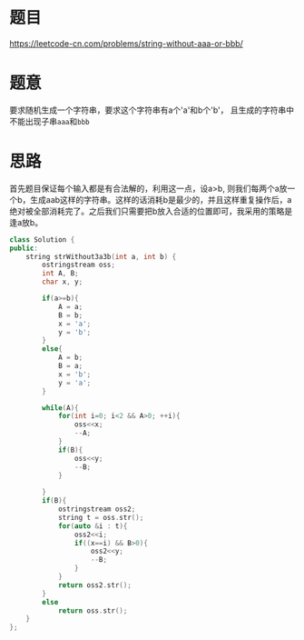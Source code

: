 # 题目
https://leetcode-cn.com/problems/string-without-aaa-or-bbb/


# 题意
要求随机生成一个字符串，要求这个字符串有a个'a'和b个'b'， 且生成的字符串中不能出现子串`aaa`和`bbb`


# 思路
首先题目保证每个输入都是有合法解的，利用这一点，设a>b, 则我们每两个a放一个b，生成aab这样的字符串。这样的话消耗b是最少的，并且这样重复操作后，a绝对被全部消耗完了。之后我们只需要把b放入合适的位置即可，我采用的策略是逢a放b。


```cpp
class Solution {
public:
    string strWithout3a3b(int a, int b) {
        ostringstream oss;
        int A, B;
        char x, y;

        if(a>=b){
            A = a;
            B = b;
            x = 'a';
            y = 'b';            
        }
        else{
            A = b;
            B = a;
            x = 'b';
            y = 'a';
        }

        while(A){
            for(int i=0; i<2 && A>0; ++i){
                oss<<x;
                --A;
            }
            if(B){
                oss<<y;
                --B;
            }
            
        }
        if(B){
            ostringstream oss2;
            string t = oss.str();
            for(auto &i : t){
                oss2<<i;
                if((x==i) && B>0){
                    oss2<<y;
                    --B;
                }
            }
            return oss2.str();
        }
        else 
            return oss.str();
    }
};

```
